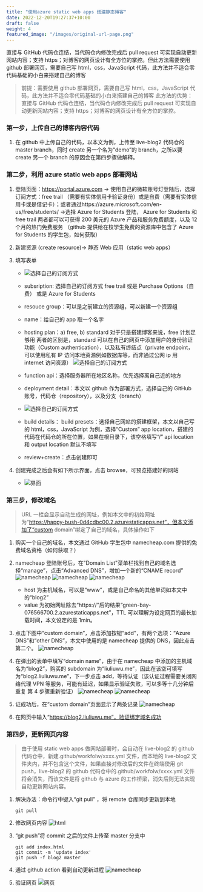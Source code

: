 ```yaml
---
title: "使用azure static web apps 搭建静态博客"
date: 2022-12-20T19:27:37+10:00
draft: false
weight: 4
featured_image: "/images/original-url-page.png"
---
```


直接与 GitHub 代码仓连结，当代码仓内修改完成后 pull request 可实现自动更新网站内容；支持 https；对博客的网页设计有全方位的掌控。但此方法需要使用 github 部署网页，需要自己写 html，css，JavaScript 代码，此方法并不适合零代码基础的小白来搭建自己的博客

 <!--more-->

> 前提：需要使用 github 部署网页，需要自己写 html，css，JavaScript 代码，此方法并不适合零代码基础的小白来搭建自己的博客
> 此方法的优势：直接与 GitHub 代码仓连结，当代码仓内修改完成后 pull request 可实现自动更新网站内容；支持 https；对博客的网页设计有全方位的掌控。

### 第一步，上传自己的博客内容代码

1. 在 github 中上传自己的代码，以本文为例，上传至 live-blog2 代码仓的 master branch，同时 create 另一个名为“demo”的 branch，之所以要 create 另一个 branch 的原因会在第四步骤做解释。

### 第二步，利用 azure static web apps 部署网站

1. 登陆页面：https://portal.azure.com -> 使用自己的微软账号灯登陆后，选择订阅方式：free trail （需要有实体信用卡验证身份）或是自费（需要有实体信用卡或是借记卡）；或者通过https://azure.microsoft.com/en-us/free/students/ ->选择 Azure for Students 登陆， Azure for Students 和 free trail 两者都可以可获得 200 美元的 Azure 产品和服务免费额度，以及 12 个月的热门免费服务
   （github 提供给在校学生免费的资源库中包含了 Azure for Students 的学生包，如何获取）
2. 新建资源 (create resource)-> 静态 Web 应用（static web apps）
3. 填写表单

   - ![选择自己的订阅方式](https://i.postimg.cc/mgt4QHSp/azure-static-web-app1.png "subscribe01")
   - subsription: 选择自己的订阅方式
     free trail 或是 Purchase Options（自费） 或是 Azure for Students
   - resouce group：可以是之前建立的资源组，可以新建一个资源组
   - name：给自己的 app 取一个名字
   - hosting plan：a) free, b) standard
     对于只是搭建博客来说，free 计划足够用
     两者的区别是，standard 可以在自己的网页中添加用户的身份验证功能（Custom authentication），以及私有终结点（private endpoint，可以使用私有 IP 访问本地资源例如数据库等，而非通过公网 ip 用 internet 访问资源）
     ![选择自己的订阅方式](https://i.postimg.cc/hjbRSbSv/azure-static-web-app2.png "subscribe02")
   - function api：选择服务器所在地区名称，优先选择离自己近的地方
   - deployment detail：本文以 github 作为部署方式，选择自己的 GitHub 账号，代码仓（repository），以及分支（branch）
   - ![选择自己的订阅方式](https://i.postimg.cc/50fkmcV9/azure-static-web-app3.png "subscribe03")

   - build details：
     build presets：选择自己网站的搭建框架，本文以自己写的 html，css，JavaScript 为例，选择“Custom”
     app location，搭建的代码在代码仓的所在位置，如果在根目录下，该空格填写“/”
     api location 和 output location 默认不填写
   - review+create：点击创建即可

4. 创建完成之后会有如下所示界面，点击 browse，可预览搭建好的网站
   - ![界面](https://i.postimg.cc/qR7xRprK/azure-static-web-app4.png "subscribe04")

### 第三步，修改域名

> URL 一栏会显示自动生成的网址，例如本文中的初始网址为“https://happy-bush-0d4cdbc00.2.azurestaticapps.net”，但本文添加了“custom domain”绑定了自己的域名，具体操作如下

1. 购买一个自己的域名，本文通过 GitHub 学生包中 namecheap.com 提供的免费域名资格（如何获取？）
2. namecheap 登陆账号后，在"Domain List"菜单栏找到自己的域名选择“manage”，点击“Advanced DNS”，增加一个新的“CNAME record”
   ![namecheap](https://i.postimg.cc/przhXCBm/namecheap1.png "namecheap1")
   ![namecheap](https://i.postimg.cc/yd9YFd35/namecheap.png "namecheap2")
   ![namecheap](https://i.postimg.cc/fRrwpXxp/namecheap2.png "namecheap3")

   - host 为主机域名，可以是“www”，或是自己命名的其他单词如本文中的“blog2”
   - value 为初始网址除去“https://”后的结果“green-bay-076566700.2.azurestaticapps.net”，TTL 可以理解为设定网页的最长加载时间，本文设定的是 1min。

3. 点击下图中“custom domain”，点击添加按钮“add”，有两个选项：“Azure DNS”和“other DNS”，本文中使用的是 namecheap 提供的 DNS，因此点击第二个。
   ![namecheap](https://i.postimg.cc/FzWqzbsQ/domain-DNS.png "domain")

4. 在弹出的表单中填写“domain name”，由于在 namecheap 中添加的主机域名为“blog2”，购买的 subdomain 为“liuliuwu.me”，因此在该空可填写为“blog2.liuliuwu.me”，下一步点击 add，等待认证（该认证过程需要关闭网络代理 VPN 等服务，可能有延迟，如果显示验证失败，可以多等十几分钟后重复 第 4 步骤重新验证）
   ![namecheap](https://i.postimg.cc/MTh5FsTH/domain1.png "domain")
   ![namecheap](https://i.postimg.cc/PrKZL3jD/domain-DNS2.png "domain")

5. 证成功后，在“custom domain”页面显示了两条记录
   ![namecheap](https://i.postimg.cc/PrKZL3jD/domain-DNS2.png "domain")

6. 在网页中输入“https://blog2.liuliuwu.me”，验证绑定域名成功

### 第四步，更新网页内容

> 由于使用 static web apps 做网站部署时，会自动在 live-blog2 的 github 代码仓中，新建.github/workfolw/xxxx.yml 文件，而本地的 live-blog2 文件夹内，并不包含这个文件，如果直接对修改后的文件在终端使用 git push，live-blog2 的 github 代码仓中的.github/workfolw/xxxx.yml 文件将会消失，而该文件是将 github 与 azure 的工作桥梁，消失后则无法实现自动更新网站内容。

1. 解决办法：命令行中键入“git pull” ，将 remote 仓库同步更新到本地

   ```
   git pull
   ```

2. 修改网页内容
   ![html](https://i.postimg.cc/4y7rmJB3/change-master.png)

3. “git push”将 commit 之后的文件上传至 master 分支中

   ```
   git add index.html
   git commit -m 'update index'
   git push -f blog2 master
   ```

4. 通过 github action 看到自动更新进程
   ![namecheap](https://i.postimg.cc/htTQVTfL/master-github-action.png "domain")

5. 验证网页
   ![网页](https://i.postimg.cc/0y0mL7P8/test-master.png "blog page")
